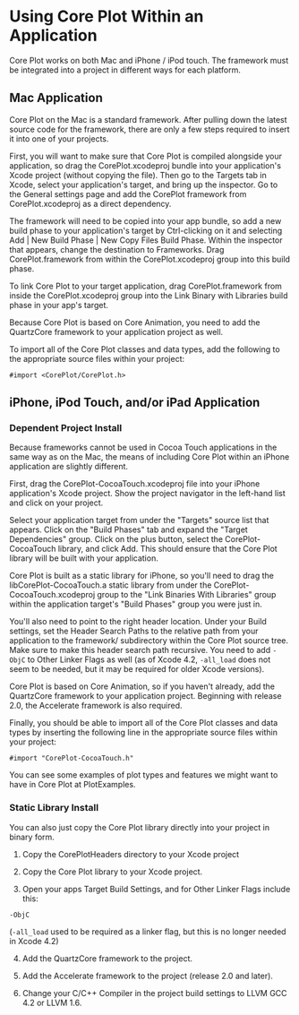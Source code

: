 

# Using Core Plot Within an Application #

Core Plot works on both Mac and iPhone / iPod touch.  The framework must be integrated into a project in different ways for each platform.

## Mac Application ##

Core Plot on the Mac is a standard framework.  After pulling down the latest source code for the framework, there are only a few steps required to insert it into one of your projects.

First, you will want to make sure that Core Plot is compiled alongside your application, so drag the CorePlot.xcodeproj bundle into your application's Xcode project (without copying the file).  Then go to the Targets tab in Xcode, select your application's target, and bring up the inspector.  Go to the General settings page and add the CorePlot framework from CorePlot.xcodeproj as a direct dependency.

The framework will need to be copied into your app bundle, so add a new build phase to your application's target by Ctrl-clicking on it and selecting Add | New Build Phase | New Copy Files Build Phase.  Within the inspector that appears, change the destination to Frameworks.  Drag CorePlot.framework from within the CorePlot.xcodeproj group into this build phase.

To link Core Plot to your target application, drag CorePlot.framework from inside the CorePlot.xcodeproj group into the Link Binary with Libraries build phase in your app's target.

Because Core Plot is based on Core Animation, you need to add the QuartzCore framework to your application project as well.

To import all of the Core Plot classes and data types, add the following to the appropriate source files within your project:

```
#import <CorePlot/CorePlot.h>
```

## iPhone, iPod Touch, and/or iPad Application ##

### Dependent Project Install ###

Because frameworks cannot be used in Cocoa Touch applications in the same way as on the Mac, the means of including Core Plot within an iPhone application are slightly different.

First, drag the CorePlot-CocoaTouch.xcodeproj file into your iPhone application's Xcode project.  Show the project navigator in the left-hand list and click on your project.

Select your application target from under the "Targets" source list that appears.  Click on the "Build Phases" tab and expand the "Target Dependencies" group.  Click on the plus button, select the CorePlot-CocoaTouch library, and click Add.  This should ensure that the Core Plot library will be built with your application.

Core Plot is built as a static library for iPhone, so you'll need to drag the libCorePlot-CocoaTouch.a static library from under the CorePlot-CocoaTouch.xcodeproj group to the "Link Binaries With Libraries" group within the application target's "Build Phases" group you were just in.

You'll also need to point to the right header location.  Under your Build settings, set the Header Search Paths to the relative path from your application to the framework/ subdirectory within the Core Plot source tree.  Make sure to make this header search path recursive.  You need to add `-ObjC` to Other Linker Flags as well (as of Xcode 4.2, `-all_load` does not seem to be needed, but it may be required for older Xcode versions).

Core Plot is based on Core Animation, so if you haven't already, add the QuartzCore framework to your application project. Beginning with release 2.0, the Accelerate framework is also required.

Finally, you should be able to import all of the Core Plot classes and data types by inserting the following line in the appropriate source files within your project:

```
#import "CorePlot-CocoaTouch.h"
```

You can see some examples of plot types and features we might want to have in Core Plot at PlotExamples.

### Static Library Install ###

You can also just copy the Core Plot library directly into your project in binary form.

1. Copy the CorePlotHeaders directory to your Xcode project

2. Copy the Core Plot library to your Xcode project.

3. Open your apps Target Build Settings, and for Other Linker Flags include this:

```
-ObjC
```

(`-all_load` used to be required as a linker flag, but this is no longer needed in Xcode 4.2)

4. Add the QuartzCore framework to the project.

5. Add the Accelerate framework to the project (release 2.0 and later).

6. Change your C/C++ Compiler in the project build settings to LLVM GCC 4.2 or LLVM 1.6.